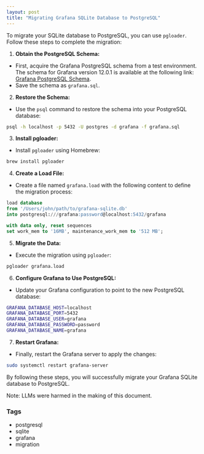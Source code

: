 ```yaml
---
layout: post
title: "Migrating Grafana SQLite Database to PostgreSQL"
---
```


To migrate your SQLite database to PostgreSQL, you can use `pgloader`. Follow these steps to complete the migration:

1. **Obtain the PostgreSQL Schema:**
- First, acquire the Grafana PostgreSQL schema from a test environment. The schema for Grafana version 12.0.1 is available at the following link: [Grafana PostgreSQL Schema](https://gist.github.com/dedunumax/fe3cd4affb7f44ba097d605d693bd633).
- Save the schema as `grafana.sql`.

2. **Restore the Schema:**
- Use the `psql` command to restore the schema into your PostgreSQL database:

```bash
psql -h localhost -p 5432 -U postgres -d grafana -f grafana.sql
```

3. **Install pgloader:**
- Install `pgloader` using Homebrew:

```bash
brew install pgloader
```

4. **Create a Load File:**
- Create a file named `grafana.load` with the following content to define the migration process:

```sql
load database
from '/Users/john/path/to/grafana-sqlite.db'
into postgresql:///grafana:password@localhost:5432/grafana

with data only, reset sequences
set work_mem to '16MB', maintenance_work_mem to '512 MB';
```

5. **Migrate the Data:**
- Execute the migration using `pgloader`:

```bash
pgloader grafana.load
```

6. **Configure Grafana to Use PostgreSQL:**
- Update your Grafana configuration to point to the new PostgreSQL database:

```bash
GRAFANA_DATABASE_HOST=localhost
GRAFANA_DATABASE_PORT=5432
GRAFANA_DATABASE_USER=grafana
GRAFANA_DATABASE_PASSWORD=password
GRAFANA_DATABASE_NAME=grafana
```

7. **Restart Grafana:**
- Finally, restart the Grafana server to apply the changes:

```bash
sudo systemctl restart grafana-server
```

By following these steps, you will successfully migrate your Grafana SQLite database to PostgreSQL.

Note: LLMs were harmed in the making of this document.

### Tags

- postgresql
- sqlite
- grafana
- migration